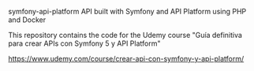 symfony-api-platform
API built with Symfony and API Platform using PHP and Docker

This repository contains the code for the Udemy course "Guía definitiva para crear APIs con Symfony 5 y API Platform"

https://www.udemy.com/course/crear-api-con-symfony-y-api-platform/